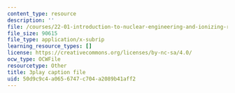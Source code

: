 ```yaml
---
content_type: resource
description: ''
file: /courses/22-01-introduction-to-nuclear-engineering-and-ionizing-radiation-fall-2016/50d9c9c4a0656747c704a2089b41aff2_CjZjVUWMEz0.srt
file_size: 90615
file_type: application/x-subrip
learning_resource_types: []
license: https://creativecommons.org/licenses/by-nc-sa/4.0/
ocw_type: OCWFile
resourcetype: Other
title: 3play caption file
uid: 50d9c9c4-a065-6747-c704-a2089b41aff2
---
```

